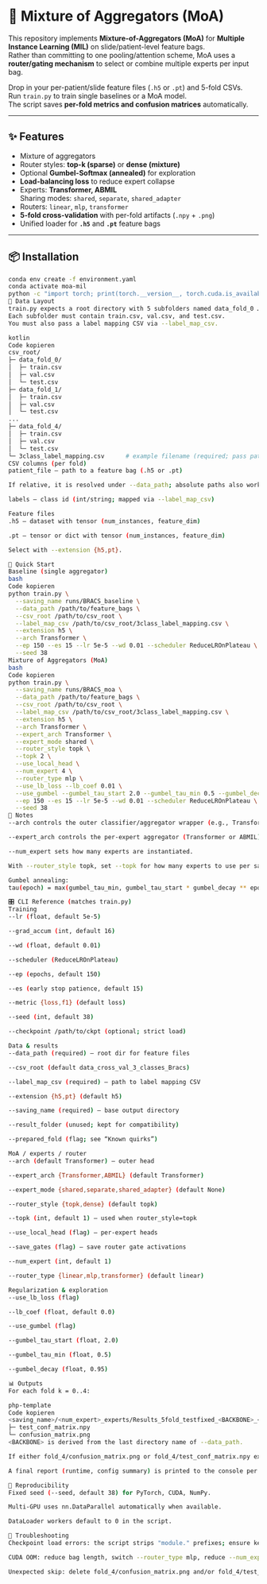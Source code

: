# 🧩 Mixture of Aggregators (MoA)

This repository implements **Mixture-of-Aggregators (MoA)** for **Multiple Instance Learning (MIL)** on slide/patient-level feature bags.  
Rather than committing to one pooling/attention scheme, MoA uses a **router/gating mechanism** to select or combine multiple experts per input bag.

Drop in your per-patient/slide feature files (`.h5` or `.pt`) and 5-fold CSVs.  
Run `train.py` to train single baselines or a MoA model.  
The script saves **per-fold metrics and confusion matrices** automatically.

---

## ✨ Features
- Mixture of aggregators
- Router styles: **top-k (sparse)** or **dense (mixture)**
- Optional **Gumbel-Softmax (annealed)** for exploration
- **Load-balancing loss** to reduce expert collapse
- Experts: **Transformer, ABMIL**  
  Sharing modes: `shared`, `separate`, `shared_adapter`
- Routers: `linear`, `mlp`, `transformer`
- **5-fold cross-validation** with per-fold artifacts (`.npy` + `.png`)
- Unified loader for **`.h5`** and **`.pt`** feature bags

---

## 📦 Installation

```bash
conda env create -f environment.yaml
conda activate moa-mil
python -c "import torch; print(torch.__version__, torch.cuda.is_available())"
📁 Data Layout
train.py expects a root directory with 5 subfolders named data_fold_0 … data_fold_4.
Each subfolder must contain train.csv, val.csv, and test.csv.
You must also pass a label mapping CSV via --label_map_csv.

kotlin
Code kopieren
csv_root/
├─ data_fold_0/
│  ├─ train.csv
│  ├─ val.csv
│  └─ test.csv
├─ data_fold_1/
│  ├─ train.csv
│  ├─ val.csv
│  └─ test.csv
...
├─ data_fold_4/
│  ├─ train.csv
│  ├─ val.csv
│  └─ test.csv
└─ 3class_label_mapping.csv      # example filename (required; pass path)
CSV columns (per fold)
patient_file — path to a feature bag (.h5 or .pt)

If relative, it is resolved under --data_path; absolute paths also work.

labels — class id (int/string; mapped via --label_map_csv)

Feature files
.h5 — dataset with tensor (num_instances, feature_dim)

.pt — tensor or dict with tensor (num_instances, feature_dim)

Select with --extension {h5,pt}.

🚀 Quick Start
Baseline (single aggregator)
bash
Code kopieren
python train.py \
  --saving_name runs/BRACS_baseline \
  --data_path /path/to/feature_bags \
  --csv_root /path/to/csv_root \
  --label_map_csv /path/to/csv_root/3class_label_mapping.csv \
  --extension h5 \
  --arch Transformer \
  --ep 150 --es 15 --lr 5e-5 --wd 0.01 --scheduler ReduceLROnPlateau \
  --seed 38
Mixture of Aggregators (MoA)
bash
Code kopieren
python train.py \
  --saving_name runs/BRACS_moa \
  --data_path /path/to/feature_bags \
  --csv_root /path/to/csv_root \
  --label_map_csv /path/to/csv_root/3class_label_mapping.csv \
  --extension h5 \
  --arch Transformer \
  --expert_arch Transformer \
  --expert_mode shared \
  --router_style topk \
  --topk 2 \
  --use_local_head \
  --num_expert 4 \
  --router_type mlp \
  --use_lb_loss --lb_coef 0.01 \
  --use_gumbel --gumbel_tau_start 2.0 --gumbel_tau_min 0.5 --gumbel_decay 0.95 \
  --ep 150 --es 15 --lr 5e-5 --wd 0.01 --scheduler ReduceLROnPlateau \
  --seed 38
📝 Notes
--arch controls the outer classifier/aggregator wrapper (e.g., Transformer-style head).

--expert_arch controls the per-expert aggregator (Transformer or ABMIL).

--num_expert sets how many experts are instantiated.

With --router_style topk, set --topk for how many experts to use per sample.

Gumbel annealing:
tau(epoch) = max(gumbel_tau_min, gumbel_tau_start * gumbel_decay ** epoch)

🎛️ CLI Reference (matches train.py)
Training
--lr (float, default 5e-5)

--grad_accum (int, default 16)

--wd (float, default 0.01)

--scheduler (ReduceLROnPlateau)

--ep (epochs, default 150)

--es (early stop patience, default 15)

--metric {loss,f1} (default loss)

--seed (int, default 38)

--checkpoint /path/to/ckpt (optional; strict load)

Data & results
--data_path (required) — root dir for feature files

--csv_root (default data_cross_val_3_classes_Bracs)

--label_map_csv (required) — path to label mapping CSV

--extension {h5,pt} (default h5)

--saving_name (required) — base output directory

--result_folder (unused; kept for compatibility)

--prepared_fold (flag; see “Known quirks”)

MoA / experts / router
--arch (default Transformer) — outer head

--expert_arch {Transformer,ABMIL} (default Transformer)

--expert_mode {shared,separate,shared_adapter} (default None)

--router_style {topk,dense} (default topk)

--topk (int, default 1) — used when router_style=topk

--use_local_head (flag) — per-expert heads

--save_gates (flag) — save router gate activations

--num_expert (int, default 1)

--router_type {linear,mlp,transformer} (default linear)

Regularization & exploration
--use_lb_loss (flag)

--lb_coef (float, default 0.0)

--use_gumbel (flag)

--gumbel_tau_start (float, 2.0)

--gumbel_tau_min (float, 0.5)

--gumbel_decay (float, 0.95)

📊 Outputs
For each fold k = 0..4:

php-template
Code kopieren
<saving_name>/<num_expert>_experts/Results_5fold_testfixed_<BACKBONE>_<arch>_<expert_mode>_<router_style>_topk<T>_localhead<flag>_router_arch_<router_type>_seed<seed>_lb<coef>_gumbel<flag>/fold_k/
├─ test_conf_matrix.npy
└─ confusion_matrix.png
<BACKBONE> is derived from the last directory name of --data_path.

If either fold_4/confusion_matrix.png or fold_4/test_conf_matrix.npy exists, the entire run is skipped (assumed complete).

A final report (runtime, config summary) is printed to the console per fold.

🧠 Reproducibility
Fixed seed (--seed, default 38) for PyTorch, CUDA, NumPy.

Multi-GPU uses nn.DataParallel automatically when available.

DataLoader workers default to 0 in the script.

🧰 Troubleshooting
Checkpoint load errors: the script strips "module." prefixes; ensure keys match.

CUDA OOM: reduce bag length, switch --router_type mlp, reduce --num_expert, or use --topk 1.

Unexpected skip: delete fold_4/confusion_matrix.png and/or fold_4/test_conf_matrix.npy to re-run a configuration.
